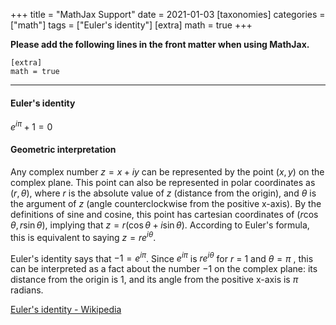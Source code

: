 +++
title = "MathJax Support"
date = 2021-01-03
[taxonomies]
categories = ["math"]
tags = ["Euler's identity"]
[extra]
math = true
+++

**Please add the following lines in the front matter when using MathJax.**

```
[extra]
math = true
```

---

#### Euler's identity

$e^{i\pi }+1=0$

#### Geometric interpretation

Any complex number $z=x+iy$ can be represented by the point $(x,y)$ on the complex plane. This point can also be represented in polar coordinates as $(r,\theta )$, where $r$ is the absolute value of $z$ (distance from the origin), and $\theta$  is the argument of $z$ (angle counterclockwise from the positive x-axis). By the definitions of sine and cosine, this point has cartesian coordinates of $(r\cos \theta ,r\sin \theta )$, implying that $z=r(\cos \theta +i\sin \theta )$. According to Euler's formula, this is equivalent to saying $z=re^{i\theta}$.

Euler's identity says that $-1=e^{i\pi }$. Since $e^{i\pi }$ is $re^{i\theta }$ for $r$ = 1 and $\theta =\pi$ , this can be interpreted as a fact about the number −1 on the complex plane: its distance from the origin is 1, and its angle from the positive x-axis is $\pi$ radians.

[Euler's identity \- Wikipedia](https://en.wikipedia.org/wiki/Euler%27s_identity)